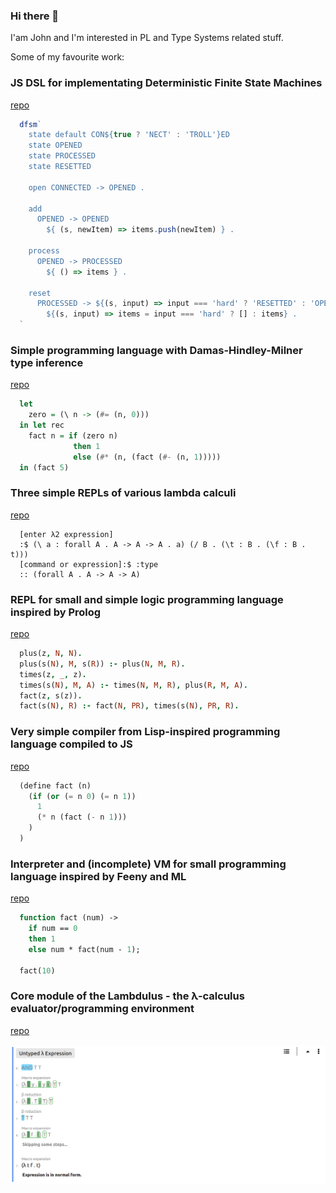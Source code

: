 ### Hi there 👋

I'am John and I'm interested in PL and Type Systems related stuff.

Some of my favourite work:

### JS DSL for implementating Deterministic Finite State Machines

<!--
  Explain what it's about. Just simple POC for fun.
-->

[repo](https://github.com/Taskkill/dfsm-dsl)

```javascript
  dfsm`
    state default CON${true ? 'NECT' : 'TROLL'}ED
    state OPENED
    state PROCESSED
    state RESETTED

    open CONNECTED -> OPENED .

    add
      OPENED -> OPENED
        ${ (s, newItem) => items.push(newItem) } .

    process
      OPENED -> PROCESSED
        ${ () => items } .

    reset
      PROCESSED -> ${(s, input) => input === 'hard' ? 'RESETTED' : 'OPENED'}
        ${(s, input) => items = input === 'hard' ? [] : items} .
  `
```


### Simple programming language with Damas-Hindley-Milner type inference

<!--
Explain what and why.
-->

[repo](https://github.com/Taskkill/frea)

```haskell
  let
    zero = (\ n -> (#= (n, 0)))
  in let rec
    fact n = if (zero n)
              then 1
              else (#* (n, (fact (#- (n, 1)))))
  in (fact 5)
```


### Three simple REPLs of various lambda calculi

<!--
Explain what and why.
-->

[repo](https://github.com/Taskkill/lambdas)

```
  [enter λ2 expression]
  :$ (\ a : forall A . A -> A -> A . a) (/ B . (\t : B . (\f : B . t)))
  [command or expression]:$ :type
  :: (forall A . A -> A -> A)
```


### REPL for small and simple logic programming language inspired by Prolog

[repo](https://github.com/Taskkill/monolog)

```prolog
  plus(z, N, N).
  plus(s(N), M, s(R)) :- plus(N, M, R).
  times(z, _, z).
  times(s(N), M, A) :- times(N, M, R), plus(R, M, A).
  fact(z, s(z)).
  fact(s(N), R) :- fact(N, PR), times(s(N), PR, R).
```


### Very simple compiler from Lisp-inspired programming language compiled to JS

[repo](https://github.com/Taskkill/sjs)

```lisp
  (define fact (n)
    (if (or (= n 0) (= n 1))
      1
      (* n (fact (- n 1)))
    )
  )
```


### Interpreter and (incomplete) VM for small programming language inspired by Feeny and ML

[repo](https://github.com/Taskkill/FeenyML)

```ml
  function fact (num) ->
    if num == 0
    then 1
    else num * fact(num - 1);

  fact(10)
```


### Core module of the Lambdulus - the λ-calculus evaluator/programming environment

[repo](https://github.com/lambdulus/core) 

![Screenshot of the part of the Lambdulus web interface](./imgs/lambdulus-frontend.png)

<!--
Insert some image of the frontend?
-->

